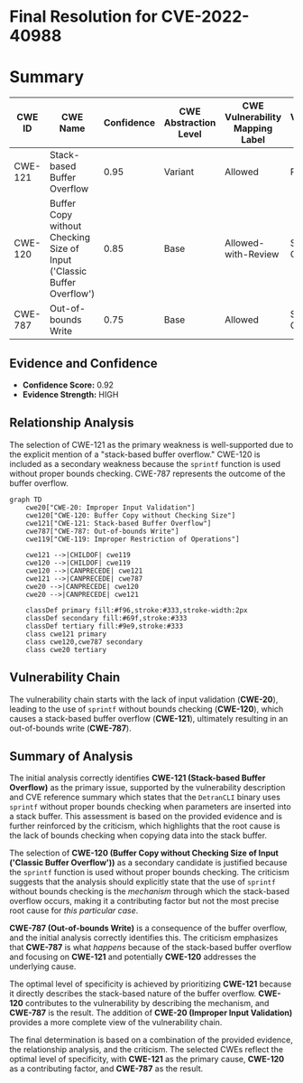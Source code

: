 # Final Resolution for CVE-2022-40988

# Summary
| CWE ID | CWE Name | Confidence | CWE Abstraction Level | CWE Vulnerability Mapping Label | CWE-Vulnerability Mapping Notes |
|---|---|---|---|---|---|
| CWE-121 | Stack-based Buffer Overflow | 0.95 | Variant | Allowed | Primary CWE |
| CWE-120 | Buffer Copy without Checking Size of Input ('Classic Buffer Overflow') | 0.85 | Base | Allowed-with-Review | Secondary Candidate |
| CWE-787 | Out-of-bounds Write | 0.75 | Base | Allowed | Secondary Candidate |

## Evidence and Confidence

*   **Confidence Score:** 0.92
*   **Evidence Strength:** HIGH

## Relationship Analysis
The selection of CWE-121 as the primary weakness is well-supported due to the explicit mention of a "stack-based buffer overflow." CWE-120 is included as a secondary weakness because the `sprintf` function is used without proper bounds checking. CWE-787 represents the outcome of the buffer overflow.

```mermaid
graph TD
    cwe20["CWE-20: Improper Input Validation"]
    cwe120["CWE-120: Buffer Copy without Checking Size"]
    cwe121["CWE-121: Stack-based Buffer Overflow"]
    cwe787["CWE-787: Out-of-bounds Write"]
    cwe119["CWE-119: Improper Restriction of Operations"]
    
    cwe121 -->|CHILDOF| cwe119
    cwe120 -->|CHILDOF| cwe119
    cwe120 -->|CANPRECEDE| cwe121
    cwe121 -->|CANPRECEDE| cwe787
    cwe20 -->|CANPRECEDE| cwe120
    cwe20 -->|CANPRECEDE| cwe121
    
    classDef primary fill:#f96,stroke:#333,stroke-width:2px
    classDef secondary fill:#69f,stroke:#333
    classDef tertiary fill:#9e9,stroke:#333
    class cwe121 primary
    class cwe120,cwe787 secondary
    class cwe20 tertiary
```

## Vulnerability Chain
The vulnerability chain starts with the lack of input validation (**CWE-20**), leading to the use of `sprintf` without bounds checking (**CWE-120**), which causes a stack-based buffer overflow (**CWE-121**), ultimately resulting in an out-of-bounds write (**CWE-787**).

## Summary of Analysis
The initial analysis correctly identifies **CWE-121 (Stack-based Buffer Overflow)** as the primary issue, supported by the vulnerability description and CVE reference summary which states that the `DetranCLI` binary uses `sprintf` without proper bounds checking when parameters are inserted into a stack buffer. This assessment is based on the provided evidence and is further reinforced by the criticism, which highlights that the root cause is the lack of bounds checking when copying data into the stack buffer.

The selection of **CWE-120 (Buffer Copy without Checking Size of Input ('Classic Buffer Overflow'))** as a secondary candidate is justified because the `sprintf` function is used without proper bounds checking. The criticism suggests that the analysis should explicitly state that the use of `sprintf` without bounds checking is the *mechanism* through which the stack-based overflow occurs, making it a contributing factor but not the most precise root cause for *this particular case*.

**CWE-787 (Out-of-bounds Write)** is a consequence of the buffer overflow, and the initial analysis correctly identifies this. The criticism emphasizes that **CWE-787** is what *happens* because of the stack-based buffer overflow and focusing on **CWE-121** and potentially **CWE-120** addresses the underlying cause.

The optimal level of specificity is achieved by prioritizing **CWE-121** because it directly describes the stack-based nature of the buffer overflow. **CWE-120** contributes to the vulnerability by describing the mechanism, and **CWE-787** is the result. The addition of **CWE-20 (Improper Input Validation)** provides a more complete view of the vulnerability chain.

The final determination is based on a combination of the provided evidence, the relationship analysis, and the criticism. The selected CWEs reflect the optimal level of specificity, with **CWE-121** as the primary cause, **CWE-120** as a contributing factor, and **CWE-787** as the result.